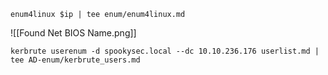 

```
enum4linux $ip | tee enum/enum4linux.md
```
![[Found Net BIOS Name.png]]

```
kerbrute userenum -d spookysec.local --dc 10.10.236.176 userlist.md | tee AD-enum/kerbrute_users.md
```
